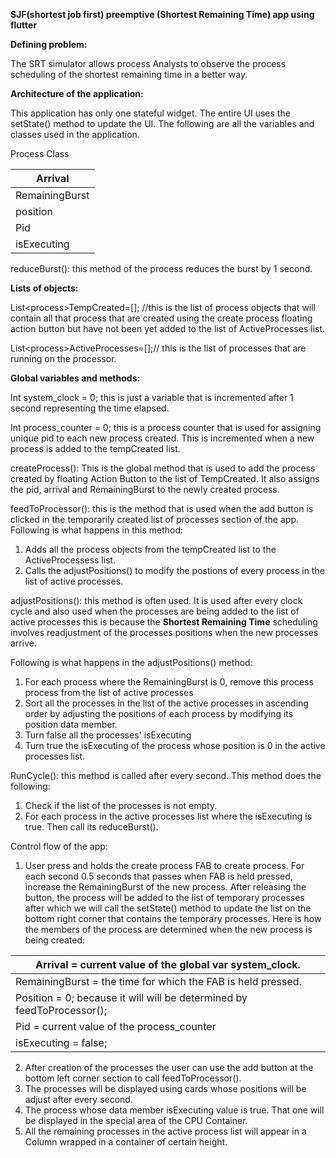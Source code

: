 **SJF(shortest job first) preemptive (Shortest Remaining Time) app using flutter**

**Defining problem:**

The SRT simulator allows process Analysts to observe the process scheduling of the shortest remaining time in a better way.

**Architecture of the application:**

This application has only one stateful widget. The entire UI uses the setState() method to update the UI. The following are all the variables and classes used in the application.

Process Class

| Arrival |
| --- |
| RemainingBurst |
| position |
| Pid |
| isExecuting |

reduceBurst(): this method of the process reduces the burst by 1 second.

**Lists of objects:**

List\<process\>TempCreated=[]; //this is the list of process objects that will contain all that process that are created using the create process floating action button but have not been yet added to the list of ActiveProcesses list.

List\<process\>ActiveProcesses=[];// this is the list of processes that are running on the processor.

**Global variables and methods:**

Int system\_clock = 0; this is just a variable that is incremented after 1 second representing the time elapsed.

Int process\_counter = 0; this is a process counter that is used for assigning unique pid to each new process created. This is incremented when a new process is added to the tempCreated list.

createProcess(): This is the global method that is used to add the process created by floating Action Button to the list of TempCreated. It also assigns the pid, arrival and RemainingBurst to the newly created process.

feedToProcessor(): this is the method that is used when the add button is clicked in the temporarily created list of processes section of the app. Following is what happens in this method:

1. Adds all the process objects from the tempCreated list to the ActiveProcessess list.
2. Calls the adjustPositions() to modify the postions of every process in the list of active processes.

adjustPositions(): this method is often used. It is used after every clock cycle and also used when the processes are being added to the list of active processes this is because the **Shortest Remaining Time** scheduling involves readjustment of the processes positions when the new processes arrive.

Following is what happens in the adjustPositions() method:

1. For each process where the RemainingBurst is 0, remove this process process from the list of active processes
2. Sort all the processes in the list of the active processes in ascending order by adjusting the positions of each process by modifying its position data member.
3. Turn false all the processes' isExecuting
4. Turn true the isExecuting of the process whose position is 0 in the active processes list.

RunCycle(): this method is called after every second. This method does the following:

1. Check if the list of the processes is not empty.
2. For each process in the active processes list where the isExecuting is true. Then call its reduceBurst().

Control flow of the app:

1. User press and holds the create process FAB to create process. For each second 0.5 seconds that passes when FAB is held pressed, increase the RemainingBurst of the new process. After releasing the button, the process will be added to the list of temporary processes after which we will call the setState() method to update the list on the bottom right corner that contains the temporary processes. Here is how the members of the process are determined when the new process is being created:

| Arrival = current value of the global var system\_clock. |
| --- |
| RemainingBurst = the time for which the FAB is held pressed. |
| Position = 0; because it will will be determined by feedToProcessor(); |
| Pid = current value of the process\_counter |
| isExecuting = false; |

2. After creation of the processes the user can use the add button at the bottom left corner section to call feedToProcessor().
3. The processes will be displayed using cards whose positions will be adjust after every second.
4. The process whose data member isExecuting value is true. That one will be displayed in the special area of the CPU Container.
5. All the remaining processes in the active process list will appear in a Column wrapped in a container of certain height.
